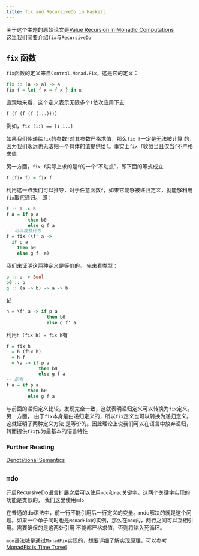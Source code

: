 ```yaml
---
title: fix and RecursiveDo in Haskell
---
```


关于这个主题的原始论文是[Value Recursion in Monadic Computations](http://leventerkok.github.io/papers/erkok-thesis.pdf)\
这里我们简要介绍`fix`与`RecursiveDo`

## `fix` 函数
`fix`函数的定义来自`Control.Monad.Fix`，这是它的定义：
```haskell
fix :: (a -> a) -> a
fix f = let { x = f x } in x
```
直观地来看，这个定义表示无限多个`f`依次应用下去
```haskell
f (f (f (f (...))))
```
例如，`fix (1:) == [1,1..]`

如果我们传递给`fix`的参数`f`对其参数严格求值，那么`fix f`一定是无法被计算
的，因为我们永远也无法把一个具体的值提供给`f`。事实上`fix f`收敛当且仅当`f`不严格求值

另一方面，`fix f`实际上求的是`f`的一个“不动点”，即下面的等式成立
```haskell
f (fix f) = fix f
```
利用这一点我们可以推导，对于任意函数`f`，如果它能够被递归定义，就能够利用`fix`取代递归。
即：
```haskell
f :: a -> b
f a = if p a
        then b0
        else g f a
-- 可以被替代为
f = fix (\f' a ->
  if p a
    then b0
    else g f' a)
```
我们来证明这两种定义是等价的。 先来看类型：
```haskell
p :: a -> Bool
b0 :: b
g :: (a -> b) -> a -> b
```
记
```haskell
h = \f' a -> if p a
               then b0
               else g f' a
```
利用`h (fix h) = fix h`有
```haskell
f = fix h
  = h (fix h)
  = h f
  = \a -> if p a
            then b0
            else g f a
-- 即有
f a = if p a
        then b0
        else g f a
```
与前面的递归定义比较，发现完全一致，这就表明递归定义可以转换为`fix`定义。另一方面，
由于`fix`本身是由递归定义的，所以`fix`定义也可以转换为递归定义。这就证明了两种定义方法
是等价的。因此理论上说我们可以在语言中放弃递归，转而提供`fix`作为最基本的语言特性

### Further Reading
[Denotational Semantics](https://en.wikibooks.org/wiki/Haskell/Denotational_semantics)

## `mdo`
开启RecursiveDo语言扩展之后可以使用`mdo`和`rec`关键字。这两个关键字实现的功能是类似的，
我们这里使用`mdo`

在普通的do语法中，前一行不能引用后一行定义的变量。mdo解决的就是这个问题。如果一个单子同时也是`MonadFix`的实例，那么在`mdo`内，两行之间可以互相引用。需要确保的是这两处引用 不能都严格求值，否则将陷入死循环。

`mdo`语法糖是通过`MonadFix`实现的，想要详细了解实现原理，可以参考\
[MonadFix is Time Travel](https://elvishjerricco.github.io/2017/08/22/monadfix-is-time-travel.html)
